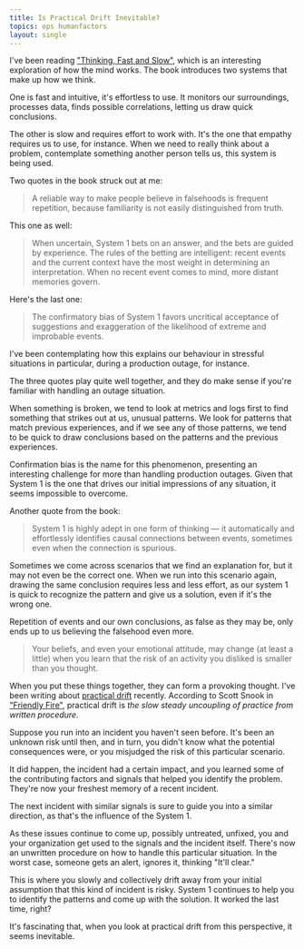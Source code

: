 ```yaml
---
title: Is Practical Drift Inevitable?
topics: ops humanfactors
layout: single
---
```

I've been reading ["Thinking, Fast and Slow"](http://amzn.to/1dktFuE), which is an interesting exploration of how the mind works. The book introduces two systems that make up how we think.

One is fast and intuitive, it's effortless to use. It monitors our surroundings, processes data, finds possible correlations, letting us draw quick conclusions.

The other is slow and requires effort to work with. It's the one that empathy requires us to use, for instance. When we need to really think about a problem, contemplate something another person tells us, this system is being used.

Two quotes in the book struck out at me:

> A reliable way to make people believe in falsehoods is frequent repetition, because familiarity is not easily distinguished from truth.

This one as well:

> When uncertain, System 1 bets on an answer, and the bets are guided by experience. The rules of the betting are intelligent: recent events and the current context have the most weight in determining an interpretation. When no recent event comes to mind, more distant memories govern.

Here's the last one:

> The confirmatory bias of System 1 favors uncritical acceptance of suggestions and exaggeration of the likelihood of extreme and improbable events.

I've been contemplating how this explains our behaviour in stressful situations in particular, during a production outage, for instance.

The three quotes play quite well together, and they do make sense if you're familiar with handling an outage situation.

When something is broken, we tend to look at metrics and logs first to find something that strikes out at us, unusual patterns. We look for patterns that match previous experiences, and if we see any of those patterns, we tend to be quick to draw conclusions based on the patterns and the previous experiences. 

Confirmation bias is the name for this phenomenon, presenting an interesting challenge for more than handling production outages. Given that System 1 is the one that drives our initial impressions of any situation, it seems impossible to overcome.

Another quote from the book:

> System 1 is highly adept in one form of thinking — it automatically and effortlessly identifies causal connections between events, sometimes even when the connection is spurious.

Sometimes we come across scenarios that we find an explanation for, but it may not even be the correct one. When we run into this scenario again, drawing the same conclusion requires less and less effort, as our system 1 is quick to recognize the pattern and give us a solution, even if it's the wrong one.

Repetition of events and our own conclusions, as false as they may be, only ends up to us believing the falsehood even more. 

> Your beliefs, and even your emotional attitude, may change (at least a little) when you learn that the risk of an activity you disliked is smaller than you thought.

When you put these things together, they can form a provoking thought. I've been writing about [practical drift](/2014/3/24/assessing-risk-in-socio-technical-systems.html) recently. According to Scott Snook in ["Friendly Fire"](http://amzn.to/1no5ySl), practical drift is *the slow steady uncoupling of practice from written procedure.*

Suppose you run into an incident you haven't seen before. It's been an unknown risk until then, and in turn, you didn't know what the potential consequences were, or you misjudged the risk of this particular scenario.

It did happen, the incident had a certain impact, and you learned some of the contributing factors and signals that helped you identify the problem. They're now your freshest memory of a recent incident.

The next incident with similar signals is sure to guide you into a similar direction, as that's the influence of the System 1.

As these issues continue to come up, possibly untreated, unfixed, you and your organization get used to the signals and the incident itself. There's now an unwritten procedure on how to handle this particular situation. In the worst case, someone gets an alert, ignores it, thinking "It'll clear."

This is where you slowly and collectively drift away from your initial assumption that this kind of incident is risky. System 1 continues to help you to identify the patterns and come up with the solution. It worked the last time, right?

It's fascinating that, when you look at practical drift from this perspective, it seems inevitable.
